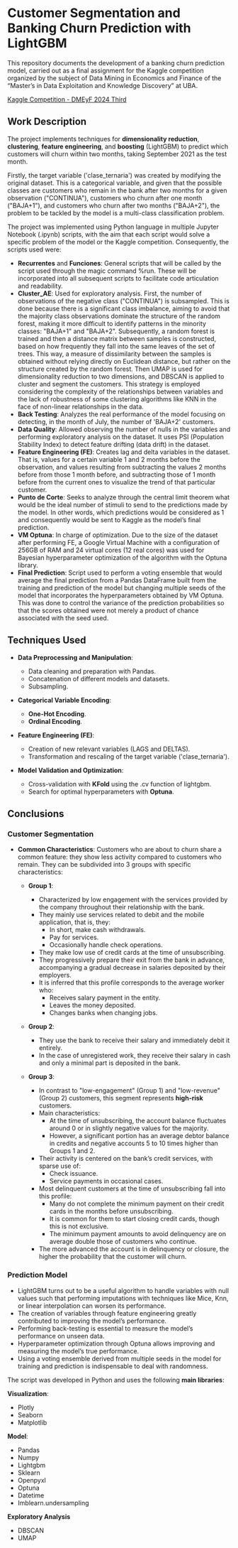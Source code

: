 # Customer Segmentation and Banking Churn Prediction with LightGBM

This repository documents the development of a banking churn prediction model, carried out as a final assignment for the Kaggle competition organized by the subject of Data Mining in Economics and Finance of the “Master’s in Data Exploitation and Knowledge Discovery” at UBA.

[Kaggle Competition - DMEyF 2024 Third](https://www.kaggle.com/competitions/dm-ey-f-2024-tercera/leaderboard)

## Work Description

The project implements techniques for **dimensionality reduction**, **clustering**, **feature engineering**, and **boosting** (LightGBM) to predict which customers will churn within two months, taking September 2021 as the test month.

Firstly, the target variable ('clase_ternaria') was created by modifying the original dataset. This is a categorical variable, and given that the possible classes are customers who remain in the bank after two months for a given observation ("CONTINUA"), customers who churn after one month ("BAJA+1"), and customers who churn after two months ("BAJA+2"), the problem to be tackled by the model is a multi-class classification problem. 

The project was implemented using Python language in multiple Jupyter Notebook (.ipynb) scripts, with the aim that each script would solve a specific problem of the model or the Kaggle competition. Consequently, the scripts used were:

- **Recurrentes** and **Funciones**: General scripts that will be called by the script used through the magic command %run. These will be incorporated into all subsequent scripts to facilitate code articulation and readability.
- **Cluster_AE**: Used for exploratory analysis. First, the number of observations of the negative class ("CONTINUA") is subsampled. This is done because there is a significant class imbalance, aiming to avoid that the majority class observations dominate the structure of the random forest, making it more difficult to identify patterns in the minority classes: "BAJA+1" and "BAJA+2". Subsequently, a random forest is trained and then a distance matrix between samples is constructed, based on how frequently they fall into the same leaves of the set of trees. This way, a measure of dissimilarity between the samples is obtained without relying directly on Euclidean distance, but rather on the structure created by the random forest. Then UMAP is used for dimensionality reduction to two dimensions, and DBSCAN is applied to cluster and segment the customers. This strategy is employed considering the complexity of the relationships between variables and the lack of robustness of some clustering algorithms like KNN in the face of non-linear relationships in the data.
- **Back Testing**: Analyzes the real performance of the model focusing on detecting, in the month of July, the number of 'BAJA+2' customers.
- **Data Quality**: Allowed observing the number of nulls in the variables and performing exploratory analysis on the dataset. It uses PSI (Population Stability Index) to detect feature drifting (data drift) in the dataset.
- **Feature Engineering (FE)**: Creates lag and delta variables in the dataset. That is, values for a certain variable 1 and 2 months before the observation, and values resulting from subtracting the values 2 months before from those 1 month before, and subtracting those of 1 month before from the current ones to visualize the trend of that particular customer.
- **Punto de Corte**: Seeks to analyze through the central limit theorem what would be the ideal number of stimuli to send to the predictions made by the model. In other words, which predictions would be considered as 1 and consequently would be sent to Kaggle as the model’s final prediction.
- **VM Optuna**: In charge of optimization. Due to the size of the dataset after performing FE, a Google Virtual Machine with a configuration of 256GB of RAM and 24 virtual cores (12 real cores) was used for Bayesian hyperparameter optimization of the algorithm with the Optuna library.
- **Final Prediction**: Script used to perform a voting ensemble that would average the final prediction from a Pandas DataFrame built from the training and prediction of the model but changing multiple seeds of the model that incorporates the hyperparameters obtained by VM Optuna. This was done to control the variance of the prediction probabilities so that the scores obtained were not merely a product of chance associated with the seed used.

## Techniques Used

- **Data Preprocessing and Manipulation**:
  - Data cleaning and preparation with Pandas.
  - Concatenation of different models and datasets.
  - Subsampling.

- **Categorical Variable Encoding**:
  - **One-Hot Encoding**.
  - **Ordinal Encoding**.

- **Feature Engineering (FE)**:
  - Creation of new relevant variables (LAGS and DELTAS).
  - Transformation and rescaling of the target variable ('clase_ternaria').

- **Model Validation and Optimization**:
  - Cross-validation with **KFold** using the .cv function of lightgbm.
  - Search for optimal hyperparameters with **Optuna**.

## Conclusions

### Customer Segmentation

- **Common Characteristics**: Customers who are about to churn share a common feature: they show less activity compared to customers who remain. They can be subdivided into 3 groups with specific characteristics:

  - **Group 1**:
    - Characterized by low engagement with the services provided by the company throughout their relationship with the bank.
    - They mainly use services related to debit and the mobile application, that is, they:
      - In short, make cash withdrawals.
      - Pay for services.
      - Occasionally handle check operations.
    - They make low use of credit cards at the time of unsubscribing.
    - They progressively prepare their exit from the bank in advance, accompanying a gradual decrease in salaries deposited by their employers.
    - It is inferred that this profile corresponds to the average worker who:
      - Receives salary payment in the entity.
      - Leaves the money deposited.
      - Changes banks when changing jobs.

  - **Group 2**:
    - They use the bank to receive their salary and immediately debit it entirely.
    - In the case of unregistered work, they receive their salary in cash and only a minimal part is deposited in the bank.

  - **Group 3**:
    - In contrast to "low-engagement" (Group 1) and "low-revenue" (Group 2) customers, this segment represents **high-risk** customers.
    - Main characteristics:
      - At the time of unsubscribing, the account balance fluctuates around 0 or in slightly negative values for the majority.
      - However, a significant portion has an average debtor balance in credits and negative accounts 5 to 10 times higher than Groups 1 and 2.
    - Their activity is centered on the bank’s credit services, with sparse use of:
      - Check issuance.
      - Service payments in occasional cases.
    - Most delinquent customers at the time of unsubscribing fall into this profile:
      - Many do not complete the minimum payment on their credit cards in the months before unsubscribing.
      - It is common for them to start closing credit cards, though this is not exclusive.
      - The minimum payment amounts to avoid delinquency are on average double those of customers who continue.
    - The more advanced the account is in delinquency or closure, the higher the probability that the customer will churn.

### Prediction Model

- LightGBM turns out to be a useful algorithm to handle variables with null values such that performing imputations with techniques like Mice, Knn, or linear interpolation can worsen its performance.
- The creation of variables through feature engineering greatly contributed to improving the model’s performance.
- Performing back-testing is essential to measure the model’s performance on unseen data.
- Hyperparameter optimization through Optuna allows improving and measuring the model’s true performance.
- Using a voting ensemble derived from multiple seeds in the model for training and prediction is indispensable to deal with randomness.

The script was developed in Python and uses the following **main libraries**:

**Visualization**:
  - Plotly
  - Seaborn
  - Matplotlib

**Model**:
  - Pandas
  - Numpy
  - Lightgbm
  - Sklearn
  - Openpyxl
  - Optuna
  - Datetime
  - Imblearn.undersampling

**Exploratory Analysis**
  - DBSCAN
  - UMAP
